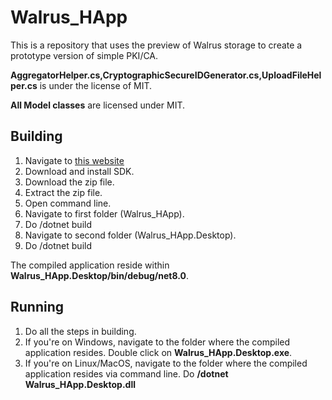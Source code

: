 # Walrus_HApp
This is a repository that uses the preview of Walrus storage to create a prototype version of simple PKI/CA.

**AggregatorHelper.cs,CryptographicSecureIDGenerator.cs,UploadFileHelper.cs** is under the license of MIT. 

**All Model classes** are licensed under MIT. 

## Building
1. Navigate to [this website](https://dotnet.microsoft.com/en-us/download/dotnet/8.0)
2. Download and install SDK.
3. Download the zip file.
4. Extract the zip file.
5. Open command line.
6. Navigate to first folder (Walrus_HApp).
7. Do /dotnet build
8. Navigate to second folder (Walrus_HApp.Desktop).
9. Do /dotnet build

The compiled application reside within **Walrus_HApp.Desktop/bin/debug/net8.0**.

## Running
1. Do all the steps in building.
2. If you're on Windows, navigate to the folder where the compiled application resides. Double click on **Walrus_HApp.Desktop.exe**.
3. If you're on Linux/MacOS, navigate to the folder where the compiled application resides via command line. Do **/dotnet Walrus_HApp.Desktop.dll**
